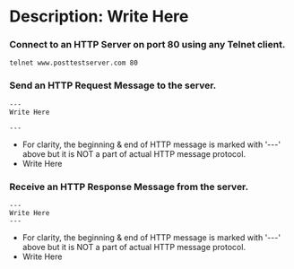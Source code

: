 # Description: Write Here

### Connect to an HTTP Server on port 80 using any Telnet client.
```
telnet www.posttestserver.com 80
```

### Send an HTTP Request Message to the server.
```
---
Write Here

---
```
- For clarity, the beginning & end of HTTP message is marked with '---' above but it is NOT a part of actual HTTP message protocol.
- Write Here

### Receive an HTTP Response Message from the server.
```
---
Write Here
---
```
- For clarity, the beginning & end of HTTP message is marked with '---' above but it is NOT a part of actual HTTP message protocol.
- Write Here